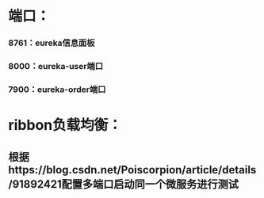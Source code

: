 # 端口：
### 8761：eureka信息面板
### 8000：eureka-user端口
### 7900：eureka-order端口

# ribbon负载均衡：
## 根据https://blog.csdn.net/Poiscorpion/article/details/91892421配置多端口启动同一个微服务进行测试